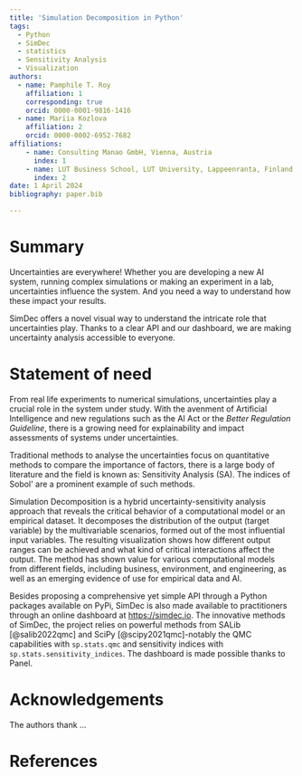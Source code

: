 ```yaml
---
title: 'Simulation Decomposition in Python'
tags:
  - Python
  - SimDec
  - statistics
  - Sensitivity Analysis
  - Visualization
authors:
  - name: Pamphile T. Roy
    affiliation: 1
    corresponding: true
    orcid: 0000-0001-9816-1416
  - name: Mariia Kozlova
    affiliation: 2
    orcid: 0000-0002-6952-7682
affiliations:
    - name: Consulting Manao GmbH, Vienna, Austria
      index: 1
    - name: LUT Business School, LUT University, Lappeenranta, Finland
      index: 2
date: 1 April 2024
bibliography: paper.bib

---
```


# Summary

Uncertainties are everywhere! Whether you are developing a new AI system,
running complex simulations or making an experiment in a lab, uncertainties
influence the system. And you need a way to understand how these impact your
results.

SimDec offers a novel visual way to understand the intricate role that
uncertainties play. Thanks to a clear API and our dashboard, we are making
uncertainty analysis accessible to everyone.

# Statement of need

From real life experiments to numerical simulations, uncertainties play a
crucial role in the system under study. With the avenment of Artificial
Intelligence and new regulations such as the AI Act or the
*Better Regulation Guideline*, there is a growing need for explainability and
impact assessments of systems under uncertainties.

Traditional methods to analyse the uncertainties focus on quantitative methods
to compare the importance of factors, there is a large body of literature and
the field is known as: Sensitivity Analysis (SA). The indices of Sobol' are a
prominent example of such methods.

Simulation Decomposition is a hybrid uncertainty-sensitivity analysis approach
that reveals the critical behavior of a computational model or an empirical
dataset. It decomposes the distribution of the output (target variable) by the
multivariable scenarios, formed out of the most influential input variables.
The resulting visualization shows how different output ranges can be achieved
and what kind of critical interactions affect the output. The method has shown
value for various computational models from different fields,
including business, environment, and engineering, as well as an emerging
evidence of use for empirical data and AI.

Besides proposing a comprehensive yet simple API through a Python packages
available on PyPi, SimDec is also made available
to practitioners through an online dashboard at https://simdec.io. The
innovative methods of SimDec, the project relies on powerful methods
from SALib [@salib2022qmc] and SciPy [@scipy2021qmc]-notably the QMC
capabilities with `sp.stats.qmc` and sensitivity indices with
`sp.stats.sensitivity_indices`. The dashboard is made possible thanks to Panel.

# Acknowledgements

The authors thank ...

# References
